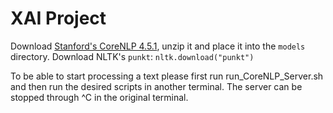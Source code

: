 # XAI Project

Download [Stanford's CoreNLP
4.5.1](https://stanfordnlp.github.io/CoreNLP/index.html), unzip it and place it
into the `models` directory.
Download NLTK's `punkt`: `nltk.download("punkt")`

To be able to start processing a text please first run run_CoreNLP_Server.sh and then run the desired scripts in another terminal.
The server can be stopped through ^C in the original terminal.